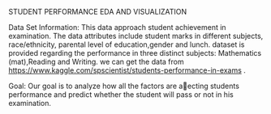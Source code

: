 STUDENT PERFORMANCE EDA AND VISUALIZATION

Data Set Information:
This data approach student achievement in examination. The data attributes include student marks in different subjects, race/ethnicity, parental level of education,gender and lunch. dataset is provided regarding the performance in three distinct subjects: Mathematics (mat),Reading and Writing. we can get the data from https://www.kaggle.com/spscientist/students-performance-in-exams .

Goal:
Our goal is to analyze how all the factors are a􀁼ecting students performance and predict whether the student will pass or not in his examination.
